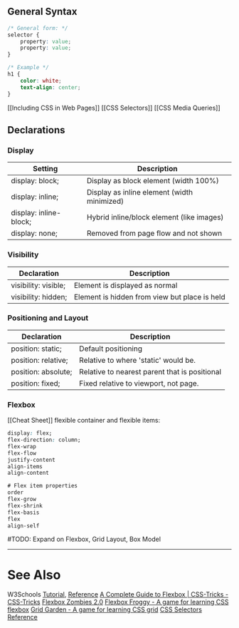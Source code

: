

## General Syntax
```css
/* General form: */
selector {
	property: value;
	property: value;
}

/* Example */
h1 {
	color: white;
	text-align: center;
}
```

[[Including CSS in Web Pages]]
[[CSS Selectors]]
[[CSS Media Queries]]

## Declarations

### Display

| Setting              | Description                          |
| -------------------- | ------------------------------------ |
| display: block;        | Display as block element (width 100%)             |
| display: inline;       | Display as inline element (width minimized)            |
| display: inline-block; | Hybrid inline/block element (like images)         |
| display: none;         | Removed from page flow and not shown |

### Visibility
| Declaration         | Description                    |
| ------------------- | ------------------------------ |
| visibility: visible; | Element is displayed as normal |
| visibility: hidden;  | Element is hidden from view but place is held                               |

### Positioning and Layout
| Declaration         | Description                                   |
| ------------------- | --------------------------------------------- |
| position: static;   | Default positioning                           |
| position: relative; | Relative to where 'static' would be.          |
| position: absolute; | Relative to nearest parent that is positional |
| position: fixed;    | Fixed relative to viewport, not page.         |


### Flexbox
[[Cheat Sheet]]
flexible container and flexible items:
```css
display: flex;
flex-direction: column;
flex-wrap
flex-flow
justify-content
align-items
align-content

# Flex item properties
order
flex-grow
flex-shrink
flex-basis
flex
align-self
```




#TODO: Expand on Flexbox, Grid Layout, Box Model

---
# See Also
W3Schools [Tutorial](https://www.w3schools.com/css/), [Reference](https://www.w3schools.com/cssref/)
[A Complete Guide to Flexbox | CSS-Tricks - CSS-Tricks](https://css-tricks.com/snippets/css/a-guide-to-flexbox/)
[Flexbox Zombies 2.0](https://mastery.games/post/flexboxzombies2/)
[Flexbox Froggy - A game for learning CSS flexbox](https://flexboxfroggy.com/)
[Grid Garden - A game for learning CSS grid](https://codepip.com/games/grid-garden/)
[CSS Selectors Reference](https://www.w3schools.com/cssref/css_selectors.php)




